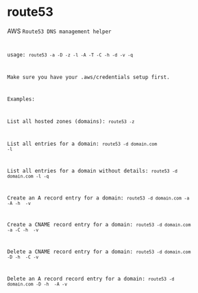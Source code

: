 # route53
AWS <code>Route53 DNS management helper

usage: <code>route53 -a -D -z -l -A -T -C -h -d -v -q</code>

Make sure you have your .aws/credentials setup first.

Examples:

List all hosted zones (domains):
	<code>route53 -z</code>

List all entries for a domain:
	<code>route53 -d domain.com -l</code>

List all entries for a domain without details:
	<code>route53 -d domain.com -l -q</code>

Create an A record entry for a domain:
	<code>route53 -d domain.com -a -A -h <hostname> -v <ip></code>

Create a CNAME record entry for a domain:
	<code>route53 -d domain.com -a -C -h <hostname> -v <cname value></code>

Delete a CNAME record entry for a domain:
	<code>route53 -d domain.com -D -h <hostname> -C -v <cname value></code>

Delete an A record record entry for a domain:
	<code>route53 -d domain.com -D -h <hostname> -A -v <ip></code>

</code>